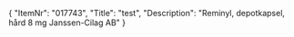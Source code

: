 {
  "ItemNr": "017743",
  "Title": "test",
  "Description": "Reminyl, depotkapsel, hård 8 mg Janssen-Cilag AB"
}